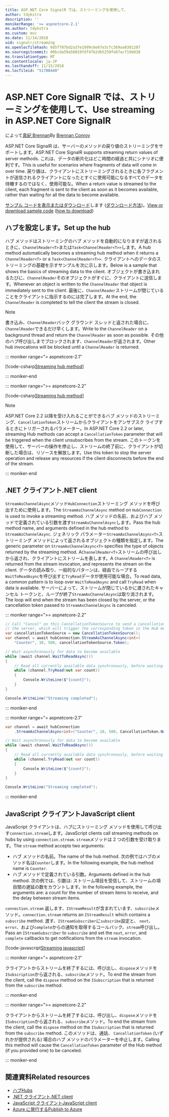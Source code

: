 ```yaml
---
title: ASP.NET Core SignalR では、ストリーミングを使用して、
author: tdykstra
description: ''
monikerRange: '>= aspnetcore-2.1'
ms.author: tdykstra
ms.custom: mvc
ms.date: 11/14/2018
uid: signalr/streaming
ms.openlocfilehash: 6d5f707bd2a37e1999c6e87e3cfc369aa0301207
ms.sourcegitcommit: 09bcda59a58019fdf47b2db5259fe87acf19dd38
ms.translationtype: MT
ms.contentlocale: ja-JP
ms.lasthandoff: 11/15/2018
ms.locfileid: "51708440"
---
```

# <a name="use-streaming-in-aspnet-core-signalr"></a><span data-ttu-id="ada4e-102">ASP.NET Core SignalR では、ストリーミングを使用して、</span><span class="sxs-lookup"><span data-stu-id="ada4e-102">Use streaming in ASP.NET Core SignalR</span></span>

<span data-ttu-id="ada4e-103">によって[真紀 Brennan](https://github.com/BrennanConroy)</span><span class="sxs-lookup"><span data-stu-id="ada4e-103">By [Brennan Conroy](https://github.com/BrennanConroy)</span></span>

<span data-ttu-id="ada4e-104">ASP.NET Core SignalR は、サーバーのメソッドの戻り値のストリーミングをサポートします。</span><span class="sxs-lookup"><span data-stu-id="ada4e-104">ASP.NET Core SignalR supports streaming return values of server methods.</span></span> <span data-ttu-id="ada4e-105">これは、データの断片化はどこ時間の経過と共にシナリオに便利です。</span><span class="sxs-lookup"><span data-stu-id="ada4e-105">This is useful for scenarios where fragments of data will come in over time.</span></span> <span data-ttu-id="ada4e-106">戻り値は、クライアントにストリーミングされるときに各フラグメントが送信されるクライアントになったとすぐに使用可能になるすべてのデータを待機するのではなく、使用可能な。</span><span class="sxs-lookup"><span data-stu-id="ada4e-106">When a return value is streamed to the client, each fragment is sent to the client as soon as it becomes available, rather than waiting for all the data to become available.</span></span>

<span data-ttu-id="ada4e-107">[サンプル コードを表示またはダウンロード](https://github.com/aspnet/Docs/tree/live/aspnetcore/signalr/streaming/sample)します ([ダウンロード方法](xref:index#how-to-download-a-sample))。</span><span class="sxs-lookup"><span data-stu-id="ada4e-107">[View or download sample code](https://github.com/aspnet/Docs/tree/live/aspnetcore/signalr/streaming/sample) ([how to download](xref:index#how-to-download-a-sample))</span></span>

## <a name="set-up-the-hub"></a><span data-ttu-id="ada4e-108">ハブを設定します。</span><span class="sxs-lookup"><span data-stu-id="ada4e-108">Set up the hub</span></span>

<span data-ttu-id="ada4e-109">ハブ メソッドはストリーミングのハブ メソッドを自動的になりますが返されるときに、`ChannelReader<T>`または`Task<ChannelReader<T>>`します。</span><span class="sxs-lookup"><span data-stu-id="ada4e-109">A hub method automatically becomes a streaming hub method when it returns a `ChannelReader<T>` or a `Task<ChannelReader<T>>`.</span></span> <span data-ttu-id="ada4e-110">クライアントへのデータのストリーミングの基礎を示すサンプルを次に示します。</span><span class="sxs-lookup"><span data-stu-id="ada4e-110">Below is a sample that shows the basics of streaming data to the client.</span></span> <span data-ttu-id="ada4e-111">オブジェクトが書き込まれるたびに、`ChannelReader`そのオブジェクトがすぐに、クライアントに送信します。</span><span class="sxs-lookup"><span data-stu-id="ada4e-111">Whenever an object is written to the `ChannelReader` that object is immediately sent to the client.</span></span> <span data-ttu-id="ada4e-112">最後に、`ChannelReader`ストリームが閉じていることをクライアントに指示するのには完了します。</span><span class="sxs-lookup"><span data-stu-id="ada4e-112">At the end, the `ChannelReader` is completed to tell the client the stream is closed.</span></span>

> [!NOTE]
> <span data-ttu-id="ada4e-113">書き込み、`ChannelReader`バック グラウンド スレッドと返された場合に、`ChannelReader`できるだけ早くします。</span><span class="sxs-lookup"><span data-stu-id="ada4e-113">Write to the `ChannelReader` on a background thread and return the `ChannelReader` as soon as possible.</span></span> <span data-ttu-id="ada4e-114">その他のハブ呼び出しまでブロックされます、`ChannelReader`が返されます。</span><span class="sxs-lookup"><span data-stu-id="ada4e-114">Other hub invocations will be blocked until a `ChannelReader` is returned.</span></span>

::: moniker range="= aspnetcore-2.1"

[!code-csharp[Streaming hub method](streaming/sample/Hubs/StreamHub.aspnetcore21.cs?range=12-36)]

::: moniker-end

::: moniker range=">= aspnetcore-2.2"

[!code-csharp[Streaming hub method](streaming/sample/Hubs/StreamHub.cs?range=11-35)]

> [!NOTE]
> <span data-ttu-id="ada4e-115">ASP.NET Core 2.2 以降を受け入れることができるハブ メソッドのストリーミング、`CancellationToken`ストリームからクライアントをアンサブスク ライブするときにトリガーされるパラメーター。</span><span class="sxs-lookup"><span data-stu-id="ada4e-115">In ASP.NET Core 2.2 or later, streaming Hub methods can accept a `CancellationToken` parameter that will be triggered when the client unsubscribes from the stream.</span></span> <span data-ttu-id="ada4e-116">このトークンを使用して、サーバーの操作を停止し、ストリームの終了前に、クライアントが切断した場合は、リソースを解放します。</span><span class="sxs-lookup"><span data-stu-id="ada4e-116">Use this token to stop the server operation and release any resources if the client disconnects before the end of the stream.</span></span>

::: moniker-end

## <a name="net-client"></a><span data-ttu-id="ada4e-117">.NET クライアント</span><span class="sxs-lookup"><span data-stu-id="ada4e-117">.NET client</span></span>

<span data-ttu-id="ada4e-118">`StreamAsChannelAsync`メソッド`HubConnection`ストリーミング メソッドを呼び出すために使用します。</span><span class="sxs-lookup"><span data-stu-id="ada4e-118">The `StreamAsChannelAsync` method on `HubConnection` is used to invoke a streaming method.</span></span> <span data-ttu-id="ada4e-119">ハブ メソッドの名前、およびハブ メソッドで定義されている引数を渡す`StreamAsChannelAsync`します。</span><span class="sxs-lookup"><span data-stu-id="ada4e-119">Pass the hub method name, and arguments defined in the hub method to `StreamAsChannelAsync`.</span></span> <span data-ttu-id="ada4e-120">ジェネリック パラメーター`StreamAsChannelAsync<T>`ストリーミング メソッドによって返されるオブジェクトの種類を指定します。</span><span class="sxs-lookup"><span data-stu-id="ada4e-120">The generic parameter on `StreamAsChannelAsync<T>` specifies the type of objects returned by the streaming method.</span></span> <span data-ttu-id="ada4e-121">A`ChannelReader<T>`ストリームの呼び出しから返され、クライアントにストリームを表します。</span><span class="sxs-lookup"><span data-stu-id="ada4e-121">A `ChannelReader<T>` is returned from the stream invocation, and represents the stream on the client.</span></span> <span data-ttu-id="ada4e-122">データの読み取り、一般的なパターンは、経由でループする`WaitToReadAsync`を呼び出すと`TryRead`データが使用可能な場合。</span><span class="sxs-lookup"><span data-stu-id="ada4e-122">To read data, a common pattern is to loop over `WaitToReadAsync` and call `TryRead` when data is available.</span></span> <span data-ttu-id="ada4e-123">サーバーによって、ストリームが閉じているかに渡されたキャンセル トークンと、ループが終了`StreamAsChannelAsync`は取り消されます。</span><span class="sxs-lookup"><span data-stu-id="ada4e-123">The loop will end when the stream has been closed by the server, or the cancellation token passed to `StreamAsChannelAsync` is canceled.</span></span>

::: moniker range=">= aspnetcore-2.2"

```csharp
// Call "Cancel" on this CancellationTokenSource to send a cancellation message to 
// the server, which will trigger the corresponding token in the Hub method.
var cancellationTokenSource = new CancellationTokenSource();
var channel = await hubConnection.StreamAsChannelAsync<int>(
    "Counter", 10, 500, cancellationTokenSource.Token);

// Wait asynchronously for data to become available
while (await channel.WaitToReadAsync())
{
    // Read all currently available data synchronously, before waiting for more data
    while (channel.TryRead(out var count))
    {
        Console.WriteLine($"{count}");
    }
}

Console.WriteLine("Streaming completed");
```

::: moniker-end

::: moniker range="= aspnetcore-2.1"

```csharp
var channel = await hubConnection
    .StreamAsChannelAsync<int>("Counter", 10, 500, CancellationToken.None);

// Wait asynchronously for data to become available
while (await channel.WaitToReadAsync())
{
    // Read all currently available data synchronously, before waiting for more data
    while (channel.TryRead(out var count))
    {
        Console.WriteLine($"{count}");
    }
}

Console.WriteLine("Streaming completed");
```

::: moniker-end

## <a name="javascript-client"></a><span data-ttu-id="ada4e-124">JavaScript クライアント</span><span class="sxs-lookup"><span data-stu-id="ada4e-124">JavaScript client</span></span>

<span data-ttu-id="ada4e-125">JavaScript クライアントは、ハブにストリーミング メソッドを使用して呼び出す`connection.stream`します。</span><span class="sxs-lookup"><span data-stu-id="ada4e-125">JavaScript clients call streaming methods on hubs by using `connection.stream`.</span></span> <span data-ttu-id="ada4e-126">`stream`メソッドは 2 つの引数を受け取ります。</span><span class="sxs-lookup"><span data-stu-id="ada4e-126">The `stream` method accepts two arguments:</span></span>

* <span data-ttu-id="ada4e-127">ハブ メソッドの名前。</span><span class="sxs-lookup"><span data-stu-id="ada4e-127">The name of the hub method.</span></span> <span data-ttu-id="ada4e-128">次の例ではハブのメソッド名は`Counter`します。</span><span class="sxs-lookup"><span data-stu-id="ada4e-128">In the following example, the hub method name is `Counter`.</span></span>
* <span data-ttu-id="ada4e-129">ハブ メソッドで定義されている引数。</span><span class="sxs-lookup"><span data-stu-id="ada4e-129">Arguments defined in the hub method.</span></span> <span data-ttu-id="ada4e-130">次の例では、引数は: ストリーム項目を受信して、ストリームの項目間の遅延の数をカウントします。</span><span class="sxs-lookup"><span data-stu-id="ada4e-130">In the following example, the arguments are: a count for the number of stream items to receive, and the delay between stream items.</span></span>

<span data-ttu-id="ada4e-131">`connection.stream` 返します、`IStreamResult`が含まれています、`subscribe`メソッド。</span><span class="sxs-lookup"><span data-stu-id="ada4e-131">`connection.stream` returns an `IStreamResult` which contains a `subscribe` method.</span></span> <span data-ttu-id="ada4e-132">渡す、`IStreamSubscriber`に`subscribe`設定と、 `next`、 `error`、および`complete`からの通知を取得するコールバック、`stream`呼び出し。</span><span class="sxs-lookup"><span data-stu-id="ada4e-132">Pass an `IStreamSubscriber` to `subscribe` and set the `next`, `error`, and `complete` callbacks to get notifications from the `stream` invocation.</span></span>

[!code-javascript[Streaming javascript](streaming/sample/wwwroot/js/stream.js?range=19-36)]

::: moniker range="= aspnetcore-2.1"

<span data-ttu-id="ada4e-133">クライアントからストリームを終了するには、呼び出し、`dispose`メソッドを`ISubscription`から返される、`subscribe`メソッド。</span><span class="sxs-lookup"><span data-stu-id="ada4e-133">To end the stream from the client, call the `dispose` method on the `ISubscription` that is returned from the `subscribe` method.</span></span>

::: moniker-end

::: moniker range=">= aspnetcore-2.2"

<span data-ttu-id="ada4e-134">クライアントからストリームを終了するには、呼び出し、`dispose`メソッドを`ISubscription`から返される、`subscribe`メソッド。</span><span class="sxs-lookup"><span data-stu-id="ada4e-134">To end the stream from the client, call the `dispose` method on the `ISubscription` that is returned from the `subscribe` method.</span></span> <span data-ttu-id="ada4e-135">このメソッドは、通話、 `CancellationToken` (いずれかが提供される) 場合のハブ メソッドのパラメーターを中止します。</span><span class="sxs-lookup"><span data-stu-id="ada4e-135">Calling this method will cause the `CancellationToken` parameter of the Hub method (if you provided one) to be canceled.</span></span>

::: moniker-end

## <a name="related-resources"></a><span data-ttu-id="ada4e-136">関連資料</span><span class="sxs-lookup"><span data-stu-id="ada4e-136">Related resources</span></span>

* [<span data-ttu-id="ada4e-137">ハブ</span><span class="sxs-lookup"><span data-stu-id="ada4e-137">Hubs</span></span>](xref:signalr/hubs)
* [<span data-ttu-id="ada4e-138">.NET クライアント</span><span class="sxs-lookup"><span data-stu-id="ada4e-138">.NET client</span></span>](xref:signalr/dotnet-client)
* [<span data-ttu-id="ada4e-139">JavaScript クライアント</span><span class="sxs-lookup"><span data-stu-id="ada4e-139">JavaScript client</span></span>](xref:signalr/javascript-client)
* [<span data-ttu-id="ada4e-140">Azure に発行する</span><span class="sxs-lookup"><span data-stu-id="ada4e-140">Publish to Azure</span></span>](xref:signalr/publish-to-azure-web-app)
